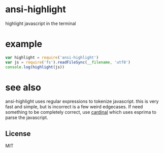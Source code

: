 # ansi-highlight

highlight javascript in the terminal

# example

``` js
var highlight = require('ansi-highlight')
var js = require('fs').readFileSync(__filename, 'utf8')
console.log(highlight(js))
```

# see also

ansi-highlight uses regular expressions to tokenize javascript.
this is very fast and simple, but is incorrect is a few weird edgecases.
If need something to be completely correct, use [cardinal](https://github.com/thlorenz/cardinal)
which uses esprima to parse the javascript.

## License

MIT

